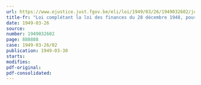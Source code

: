 ```yaml
---
url: https://www.ejustice.just.fgov.be/eli/loi/1949/03/26/1949032602/justel
title-fr: "Loi complétant la loi des finances du 28 décembre 1948, pour l'exercice 1949, reportant au 30 juin 1949 la clôture des opérations de liquidation et d'ordonnancement des dépenses relatives à l'exercice 1948 et ouvrant de nouveaux crédits provisoires à valoir sur les budgets de l'exercice 1949"
date: 1949-03-26
source:
number: 1949032602
page: 888888
case: 1949-03-26/02
publication: 1949-03-30
starts:
modifies:
pdf-original:
pdf-consolidated:
---
```


